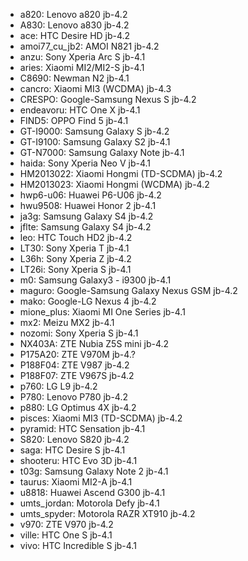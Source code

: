 * a820: Lenovo a820 jb-4.2
* A830: Lenovo a830 jb-4.2
* ace: HTC Desire HD jb-4.2
* amoi77_cu_jb2: AMOI N821 jb-4.2
* anzu: Sony Xperia Arc S jb-4.1
* aries: Xiaomi MI2/MI2-S jb-4.1
* C8690: Newman N2  jb-4.1
* cancro: Xiaomi MI3 (WCDMA) jb-4.3
* CRESPO: Google-Samsung Nexus S jb-4.2
* endeavoru: HTC One X jb-4.1
* FIND5: OPPO Find 5 jb-4.1
* GT-I9000: Samsung Galaxy S jb-4.2
* GT-I9100: Samsung Galaxy S2 jb-4.1
* GT-N7000: Samsung Galaxy Note jb-4.1
* haida: Sony Xperia Neo V jb-4.1
* HM2013022: Xiaomi Hongmi (TD-SCDMA) jb-4.2
* HM2013023: Xiaomi Hongmi (WCDMA) jb-4.2
* hwp6-u06: Huawei P6-U06 jb-4.2
* hwu9508: Huawei Honor 2 jb-4.1
* ja3g: Samsung Galaxy S4 jb-4.2
* jflte: Samsung Galaxy S4 jb-4.2
* leo: HTC Touch HD2 jb-4.2
* LT30: Sony Xperia T jb-4.1
* L36h: Sony Xperia Z jb-4.2
* LT26i: Sony Xperia S jb-4.1
* m0: Samsung Galaxy3 - i9300 jb-4.1
* maguro: Google-Samsung Galaxy Nexus GSM jb-4.2
* mako: Google-LG Nexus 4 jb-4.2
* mione_plus: Xiaomi MI One Series jb-4.1
* mx2: Meizu MX2 jb-4.1
* nozomi: Sony Xperia S jb-4.1
* NX403A: ZTE Nubia Z5S mini jb-4.2
* P175A20: ZTE V970M jb-4.?
* P188F04: ZTE V987 jb-4.2
* P188F07: ZTE V967S jb-4.2
* p760: LG L9 jb-4.2
* P780: Lenovo P780 jb-4.2
* p880: LG Optimus 4X jb-4.2
* pisces: Xiaomi MI3 (TD-SCDMA) jb-4.2
* pyramid: HTC Sensation jb-4.1
* S820: Lenovo S820 jb-4.2
* saga: HTC Desire S jb-4.1
* shooteru: HTC Evo 3D jb-4.1
* t03g: Samsung Galaxy Note 2 jb-4.1
* taurus: Xiaomi MI2-A jb-4.1
* u8818: Huawei Ascend G300 jb-4.1
* umts_jordan: Motorola Defy jb-4.1
* umts_spyder: Motorola RAZR XT910 jb-4.2
* v970: ZTE V970 jb-4.2
* ville: HTC One S jb-4.1
* vivo: HTC Incredible S jb-4.1
